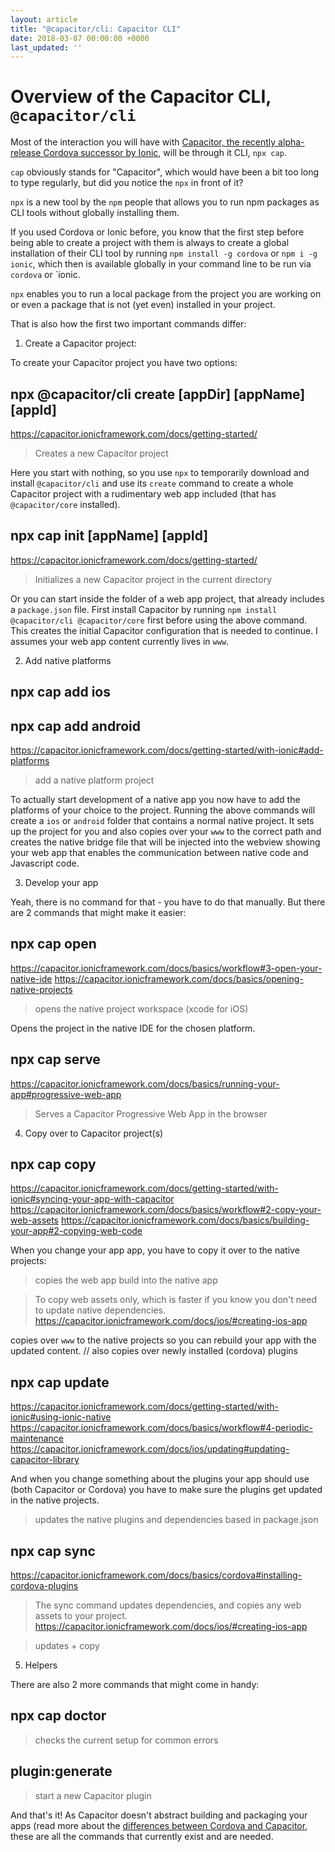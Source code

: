 ```yaml
---
layout: article
title: "@capacitor/cli: Capacitor CLI"
date: 2018-03-07 00:00:00 +0000
last_updated: ''
---
```

# Overview of the Capacitor CLI, `@capacitor/cli`

Most of the interaction you will have with [Capacitor, the recently alpha-release Cordova successor by Ionic](what-is-capacitor.md), will be through it CLI, `npx cap`.

`cap` obviously stands for "Capacitor", which would have been a bit too long to type regularly, but did you notice the `npx` in front of it?

`npx` is a new tool by the `npm` people that allows you to run npm packages as CLI tools without globally installing them.

If you used Cordova or Ionic before, you know that the first step before being able to create a project with them is always to create a global installation of their CLI tool by running `npm install -g cordova` or `npm i -g ionic`, which then is available globally in your command line to be run via `cordova` or `ionic.

`npx` enables you to run a local package from the project you are working on or even a package that is not (yet even) installed in your project.

That is also how the first two important commands differ:

1. Create a Capacitor project:

To create your Capacitor project you have two options:

## npx @capacitor/cli create [appDir] [appName] [appId]
https://capacitor.ionicframework.com/docs/getting-started/

> Creates a new Capacitor project

Here you start with nothing, so you use `npx` to temporarily download and install `@capacitor/cli` and use its `create` command to create a whole Capacitor project with a rudimentary web app included (that has `@capacitor/core` installed).  

## npx cap init [appName] [appId]
https://capacitor.ionicframework.com/docs/getting-started/

> Initializes a new Capacitor project in the current directory

Or you can start inside the folder of a web app project, that already includes a `package.json` file. First install Capacitor by running `npm install @capacitor/cli @capacitor/core` first before using the above command. This creates the initial Capacitor configuration that is needed to continue. I assumes your web app content currently lives in `www`.

2. Add native platforms

## npx cap add ios
## npx cap add android
https://capacitor.ionicframework.com/docs/getting-started/with-ionic#add-platforms

> add a native platform project

To actually start development of a native app you now have to add the platforms of your choice to the project. Running the above commands will create a `ios` or `android` folder that contains a normal native project. It sets up the project for you and also copies over your `www` to the correct path and creates the native bridge file that will be injected into the webview showing your web app that enables the communication between native code and Javascript code.

3. Develop your app

Yeah, there is no command for that - you have to do that manually. But there are 2 commands that might make it easier:

## npx cap open

https://capacitor.ionicframework.com/docs/basics/workflow#3-open-your-native-ide
https://capacitor.ionicframework.com/docs/basics/opening-native-projects

> opens the native project workspace (xcode for iOS)

Opens the project in the native IDE for the chosen platform.

## npx cap serve

https://capacitor.ionicframework.com/docs/basics/running-your-app#progressive-web-app

> Serves a Capacitor Progressive Web App in the browser

4. Copy over to Capacitor project(s)


## npx cap copy
https://capacitor.ionicframework.com/docs/getting-started/with-ionic#syncing-your-app-with-capacitor
https://capacitor.ionicframework.com/docs/basics/workflow#2-copy-your-web-assets
https://capacitor.ionicframework.com/docs/basics/building-your-app#2-copying-web-code

When you change your app app, you have to copy it over to the native projects:


> copies the web app build into the native app

> To copy web assets only, which is faster if you know you don't need to update native dependencies.
https://capacitor.ionicframework.com/docs/ios/#creating-ios-app

copies over `www` to the native projects so you can rebuild your app with the updated content.
// also copies over newly installed (cordova) plugins

## npx cap update
https://capacitor.ionicframework.com/docs/getting-started/with-ionic#using-ionic-native
https://capacitor.ionicframework.com/docs/basics/workflow#4-periodic-maintenance
https://capacitor.ionicframework.com/docs/ios/updating#updating-capacitor-library

And when you change something about the plugins your app should use (both Capacitor or Cordova) you have to make sure the plugins get updated in the native projects.

> updates the native plugins and dependencies based in package.json

## npx cap sync
https://capacitor.ionicframework.com/docs/basics/cordova#installing-cordova-plugins

> The sync command updates dependencies, and copies any web assets to your project.
https://capacitor.ionicframework.com/docs/ios/#creating-ios-app

> updates + copy

5. Helpers

There are also 2 more commands that might come in handy:

## npx cap doctor

 >checks the current setup for common errors

## plugin:generate                 

> start a new Capacitor plugin

And that's it! As Capacitor doesn't abstract building and packaging your apps (read more about the [differences between Cordova and Capacitor](differences-to-cordova.md), these are all the commands that currently exist and are needed.
